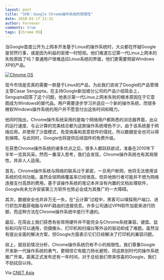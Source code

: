 ```yaml
---
layout: post
title: "分析：Google Chrome操作系统的局限性"
date: 2010-01-17 21:31
author: Fornever
comments: true
tags: [Chrome OS]
---
```

当Google首度公开为上网本开发基于Linux的操作系统时，大众都在怀疑Google是贸然行事，或是因为利益的驱使一时短视。他们难道忘记第一代Linux上网本的失败原因了吗？普通用户很难适应Linux系统的界面，他们更需要预装Windows XP的产品。

<a href="http://img.chromi.org/2010/01/184498-chrome02_original.png">![](http://img.chromi.org/2010/01/184498-chrome02_original-550x359.png "Chrome OS")</a>

现今市场是否真的需要一款基于Linux的产品，为此我们咨询了Google的产品管理主管Casar Sengupta。在主持Google新加坡分公司的产品介绍简会上，Sengupta回答了这个问题，他表示第一代Linux上网本失败的根本原因在于它意图成为Windows的替代品。用户需要逐步学习并适应一个新的操作系统，而很多微软Windows操作系统的用户并不愿意付出这些时间和精力。<!--more-->

他同时指出，Chrome操作系统采用的是每个网络用户都熟悉的浏览器界面，出众的运行速度、与云计算的完美结合都为这款操作系统增色不少。由于该系统基于网络应用，并使用了沙盘模式，免受病毒和恶意软件的侵扰，所以数据安全也可以得到保障。与此同时，Google也将提供后续固件的免费升级。

在获悉Chrome操作系统的诸多优点之后，很多人都跃跃欲试，准备在2010年下半年一览其风采。然而一番深入思考，我们会发现，Chrome操作系统也有其局限性，并非人人适用。

首先，Chrome操作系统与网络的联系过于紧密，一旦用户断网，他将无法使用该系统的任何功能。虽然全球网络覆盖率已经很高，但异地旅行者可能并不想为网络连接支付高昂的费用。基于该操作系统的笔记本并没有内置的文档处理软件，Google尚未允许安装第三方软件也势必会成为其推广的一大障碍。

其次，数据安全也并非万无一失，在“云计算”过程中，黑客可以嗅探用户端口、进行抓包并截获电脑与WiFi路由的连接信息。许多公司通过VPN软件加密来进行防御，而这种方法在Chrome操作系统中是行不通的。

最后，在简会上我们获悉有些常用硬件并不能完全与Chrome系统兼容。键盘、鼠标和闪存可以通用，但摄像头、打印机和扫描仪等外设的驱动却成了难题。虽然没有提出全面的解决方案，但Google方面表示它们已经解决了打印机的兼容问题。

综上，就目前情况分析，Chrome操作系统仍有不小的局限性。我们尊重Google开发新一代操作系统的勇气，更相信它有能力扬长避短，将这款划时代的操作系统推广开来。距离正式发布还有一年时间，对于总给我们带来惊喜的Google，我们不妨拭目以待。

Via [CNET Asia](http://asia.cnet.com/reviews/notebooks/0,39050495,62060383,00.htm)
